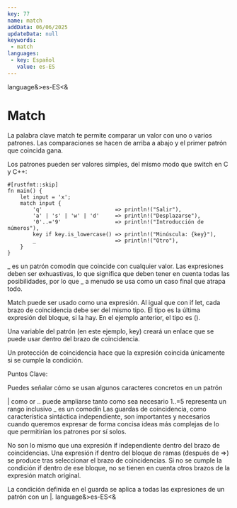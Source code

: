 ```yaml
---
key: 77
name: match
addData: 06/06/2025
updateData: null
keywords: 
 - match
languages:
 - key: Español
   value: es-ES
---
```

language&>es-ES<&
# Match
La palabra clave match te permite comparar un valor con uno o varios patrones. Las comparaciones se hacen de arriba a abajo y el primer patrón que coincida gana.

Los patrones pueden ser valores simples, del mismo modo que switch en C y C++:

```resul
#[rustfmt::skip]
fn main() {
    let input = 'x';
    match input {
        'q'                       => println!("Salir"),
        'a' | 's' | 'w' | 'd'     => println!("Desplazarse"),
        '0'..='9'                 => println!("Introducción de números"),
        key if key.is_lowercase() => println!("Minúscula: {key}"),
        _                         => println!("Otro"),
    }
}
```

_ es un patrón comodín que coincide con cualquier valor. Las expresiones deben ser exhuastivas, lo que significa que deben tener en cuenta todas las posibilidades, por lo que _ a menudo se usa como un caso final que atrapa todo.

Match puede ser usado como una expresión. Al igual que con if let, cada brazo de coincidencia debe ser del mismo tipo. El tipo es la última expresión del bloque, si la hay. En el ejemplo anterior, el tipo es ().

Una variable del patrón (en este ejemplo, key) creará un enlace que se puede usar dentro del brazo de coincidencia.

Un protección de coincidencia hace que la expresión coincida únicamente si se cumple la condición.

Puntos Clave:

Puedes señalar cómo se usan algunos caracteres concretos en un patrón

| como or
.. puede ampliarse tanto como sea necesario
1..=5 representa un rango inclusivo
_ es un comodín
Las guardas de coincidencia, como característica sintáctica independiente, son importantes y necesarios cuando queremos expresar de forma concisa ideas más complejas de lo que permitirían los patrones por sí solos.

No son lo mismo que una expresión if independiente dentro del brazo de coincidencias. Una expresión if dentro del bloque de ramas (después de =>) se produce tras seleccionar el brazo de coincidencias. Si no se cumple la condición if dentro de ese bloque, no se tienen en cuenta otros brazos de la expresión match original.

La condición definida en el guarda se aplica a todas las expresiones de un patrón con un |.
language&>es-ES<&